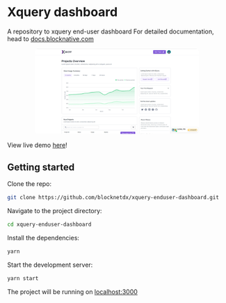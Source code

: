 # Xquery dashboard

A repository to xquery end-user dashboard
For detailed documentation, head to [docs.blocknative.com](https://docs.blocknative.com)

<div align="center">
  <img style="border-radius: 8px" width="75%" src="public/assets/xquery-dashboard.png">
</div>

View live demo [here](https://xquery-v1.vercel.app/)!

## Getting started

Clone the repo:

```bash
git clone https://github.com/blocknetdx/xquery-enduser-dashboard.git
```

Navigate to the project directory:

```bash
cd xquery-enduser-dashboard
```

Install the dependencies:

```bash
yarn
```

Start the development server:

```bash
yarn start
```

The project will be running on [localhost:3000](http://localhost:3000)
